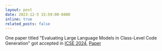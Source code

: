 ```yaml
---
layout: post
date: 2023-12-5 15:59:00-0400
inline: true
related_posts: false
---
```


One paper titled "Evaluating Large Language Models in Class-Level Code Generation" got accepted in
[ICSE 2024](https://conf.researchr.org/track/icse-2024/icse-2024-research-track),
[Paper](https://mingwei-liu.github.io/assets/pdf/ICSE2024ClassEval-V2.pdf)
